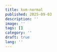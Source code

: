 ```yaml
---
title: kvm-normal
published: 2025-09-03
description: ''
image: ''
tags: []
category: ''
draft: true 
lang: ''
---
```

